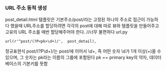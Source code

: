### URL 주소 동적 생성
post_detail.html 템플릿은 기본주소/post/라는 고정된 하나의 주소로 접근이 가능하다 했을때 URL주소를 할당하려면 각각의 post에 대해 따로 뷰와 템플릿을 만들어주고 고유의 URL 주소를 매번 할당해주어야 한다.  //너무 불편하다
url.py

    url(r'^post/(?P<pk>\d+)/',  post_detail),
정규표현식 post/(?P<pk>\d+)/는 post/에 이어서
\d+, 즉 어떤 숫자 \d가 1개 이상(+)올 수 있으며, 그 숫자는 pk라는 이름의 그룹에 포함된다
pk == primary key의 약자, 데이터베이스의 기본키를 뜻함
<!--stackedit_data:
eyJoaXN0b3J5IjpbMzI5OTA1NTMxXX0=
-->